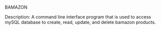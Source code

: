 BAMAZON

Description:
A command line interface program that is used to access mySQL database to create, read, update, and delete bamazon products.
